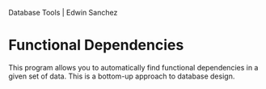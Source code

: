 Database Tools | Edwin Sanchez
# Functional Dependencies
This program allows you to automatically find functional dependencies in a given set of data. This is a bottom-up approach to database design.

